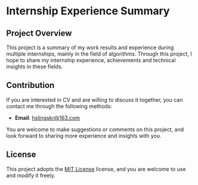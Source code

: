 # Internship Experience Summary

## Project Overview

This project is a summary of my work results and experience during multiple internships, mainly in the field of algorithms. Through this project, I hope to share my internship experience, achievements and technical insights in these fields.

## Contribution

If you are interested in CV and are willing to discuss it together, you can contact me through the following methods:

- **Email**: [hslingskr@163.com](mailto:hslingskr@163.com)

You are welcome to make suggestions or comments on this project, and look forward to sharing more experience and insights with you.

## License

This project adopts the [MIT License](LICENSE) license, and you are welcome to use and modify it freely.
